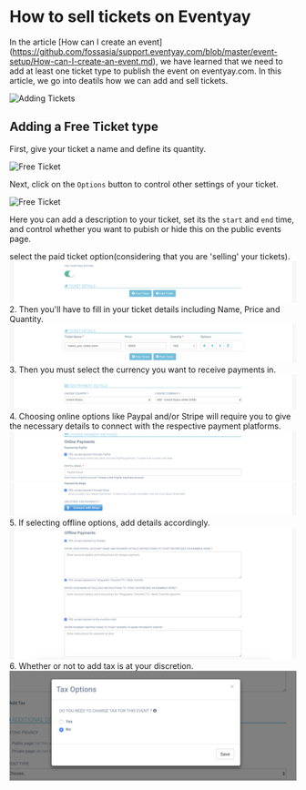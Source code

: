 # How to sell tickets on Eventyay

In the article [How can I create an event] (https://github.com/fossasia/support.eventyay.com/blob/master/event-setup/How-can-I-create-an-event.md), we have learned that we need to add at least one ticket type to publish the event on eventyay.com. 
In this article, we go into deatils how we can add and sell tickets. 

![Adding Tickets](https://github.com/fossasia/support.eventyay.com/blob/master/event-setup/images/how-to-sell-ticket1.png)

## Adding a Free Ticket type 
First, give your ticket a name and define its quantity. 

![Free Ticket](https://github.com/fossasia/support.eventyay.com/blob/master/event-setup/images/how-to-sell-ticket2.png)

Next, click on the `Options` button to control other settings of your ticket. 

![Free Ticket](https://github.com/fossasia/support.eventyay.com/blob/master/event-setup/images/how-to-sell-ticket3.png)

Here you can add a description to your ticket, set its the `start` and `end` time, and control whether you want to pubish or hide this on the public events page. 

select the paid ticket option(considering that you are 'selling' your tickets).
![Ticketing_Paid_option](/event-setup/images/ticketing-paid.png)
2. Then you'll have to fill in your ticket details including Name, Price and Quantity.
![Ticketing_Details](/event-setup/images/ticketing-details.png)
3. Then you must select the currency you want to receive payments in.
![Ticketing_Currency](/event-setup/images/ticketing-currency.png)
4. Choosing online options like Paypal and/or Stripe will require you to give the necessary details to connect with the respective payment platforms.
![Ticketing_Paypal](/event-setup/images/ticketing-paypal.png)
![Ticketing_Stripe](/event-setup/images/ticketing-stripe.png)
5. If selecting offline options, add details accordingly.
![Ticketing_Offline](/event-setup/images/ticketing-offline.png)
6. Whether or not to add tax is at your discretion.
![Ticketing_Tax](/event-setup/images/ticketing-tax.png)
